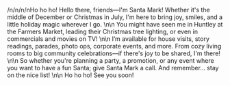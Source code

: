 /n/n/n/nHo ho ho! Hello there, friends—I'm Santa Mark! Whether it's the middle of December or Christmas in July, I'm here to bring joy, smiles, and a little holiday magic wherever I go. \n\n 
You might have seen me in Huntley at the Farmers Market, leading their Christmas tree lighting, or even in commercials and movies on TV! \n\n 
I’m available for house visits, story readings, parades, photo ops, corporate events, and more. From cozy living rooms to big community celebrations—if there's joy to be shared, I'm there! \n\n 
So whether you're planning a party, a promotion, or any event where you want to have a fun Santa; give Santa Mark a call. And remember... stay on the nice list! \n\n 
Ho ho ho! See you soon!